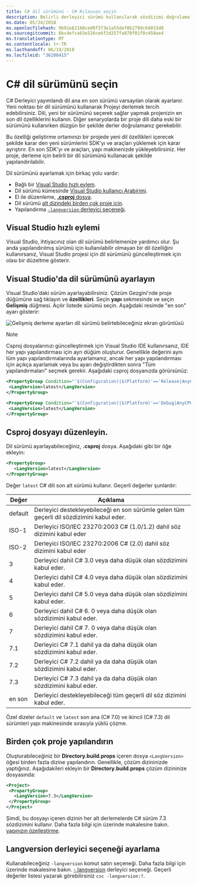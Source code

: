 ```yaml
---
title: C# dil sürümünü - C# Kılavuzu seçin
description: Belirli derleyici sürümü kullanılarak sözdizimi doğrulama gerçekleştirmek için derleyici yapılandırma
ms.date: 05/24/2018
ms.openlocfilehash: 9b91e62168ced0f373e1a55def8b279dc64833d8
ms.sourcegitcommit: 6bc4efca63e526ce6f2d257fa870f01f8c459ae4
ms.translationtype: MT
ms.contentlocale: tr-TR
ms.lasthandoff: 06/19/2018
ms.locfileid: "36208415"
---
```

# <a name="select-the-c-language-version"></a>C# dil sürümünü seçin

C# Derleyici yayımlandı dil ana en son sürümü varsayılan olarak ayarlanır. Yeni noktası bir dil sürümünü kullanarak Projeyi derlemek tercih edebilirsiniz. Dili, yeni bir sürümünü seçerek sağlar yapmak projenizin en son dil özelliklerini kullanın. Diğer senaryolarda bir proje dili daha eski bir sürümünü kullanırken düzgün bir şekilde derler doğrulamanız gerekebilir.

Bu özelliği geliştirme ortamınızı bir projede yeni dil özellikleri içerecek şekilde karar den yeni sürümlerini SDK'yı ve araçları yüklemek için karar ayrıştırır. En son SDK'yı ve araçları, yapı makinenizde yükleyebilirsiniz. Her proje, derleme için belirli bir dil sürümünü kullanacak şekilde yapılandırılabilir.

Dil sürümünü ayarlamak için birkaç yolu vardır:

- Bağlı bir [Visual Studio hızlı eylem](#visual-studio-quick-action).
- Dil sürümü kümesinde [Visual Studio kullanıcı Arabirimi](#set-the-language-version-in-visual-studio).
- El ile düzenleme, [ **.csproj** dosya](#edit-the-csproj-file).
- Dil sürümü [alt dizindeki birden çok proje için](#configure-multiple-projects).
- Yapılandırma [ `-langversion` derleyici seçeneği](#set-the-langversion-compiler-option).

## <a name="visual-studio-quick-action"></a>Visual Studio hızlı eylemi

Visual Studio, ihtiyacınız olan dil sürümü belirlemenize yardımcı olur. Şu anda yapılandırılmış sürümü için kullanılabilir olmayan bir dil özelliğini kullanırsanız, Visual Studio projesi için dil sürümünü güncelleştirmek için olası bir düzeltme gösterir.

## <a name="set-the-language-version-in-visual-studio"></a>Visual Studio'da dil sürümünü ayarlayın

Visual Studio'daki sürüm ayarlayabilirsiniz. Çözüm Gezgini'nde proje düğümüne sağ tıklayın ve **özellikleri**. Seçin **yapı** sekmesinde ve seçin **Gelişmiş** düğmesi. Açılır listede sürümü seçin. Aşağıdaki resimde "en son" ayarı gösterir:

![Gelişmiş derleme ayarları dil sürümü belirtebileceğiniz ekran görüntüsü](./media/configure-language-version/advanced-build-settings.png)

> [!NOTE]
> Csproj dosyalarınızı güncelleştirmek için Visual Studio IDE kullanırsanız, IDE her yapı yapılandırması için ayrı düğüm oluşturur. Genellikle değerini aynı tüm yapı yapılandırmalarında ayarlamanız, ancak her yapı yapılandırması için açıkça ayarlamak veya bu ayarı değiştirdikten sonra "Tüm yapılandırmaları" seçmek gerekir. Aşağıdaki csproj dosyanızda görürsünüz:
>
>```xml
> <PropertyGroup Condition="'$(Configuration)|$(Platform)'=='Release|AnyCPU'">
>  <LangVersion>latest</LangVersion>
></PropertyGroup>
>
> <PropertyGroup Condition="'$(Configuration)|$(Platform)'=='Debug|AnyCPU'">
>  <LangVersion>latest</LangVersion>
> </PropertyGroup>
> ```
>

## <a name="edit-the-csproj-file"></a>Csproj dosyayı düzenleyin.

Dil sürümü ayarlayabileceğiniz, **.csproj** dosya. Aşağıdaki gibi bir öğe ekleyin:

```xml
<PropertyGroup>
   <LangVersion>latest</LangVersion>
</PropertyGroup>
```

Değer `latest` C# dili son alt sürümü kullanır. Geçerli değerler şunlardır:

|Değer|Açıklama|
|------------|-------------|
|default|Derleyici destekleyebileceği en son sürümle gelen tüm geçerli dil sözdizimini kabul eder.|
|ISO-1|Derleyici ISO/IEC 23270:2003 C# (1.0/1.2) dahil söz dizimini kabul eder |
|ISO-2|Derleyici ISO/IEC 23270:2006 C# (2.0) dahil söz dizimini kabul eder |
|3|Derleyici dahil C# 3.0 veya daha düşük olan sözdizimini kabul eder.|
|4|Derleyici dahil C# 4.0 veya daha düşük olan sözdizimini kabul eder.|
|5|Derleyici dahil C# 5.0 veya daha düşük olan sözdizimini kabul eder.|
|6|Derleyici dahil C# 6. 0 veya daha düşük olan sözdizimini kabul eder.|
|7|Derleyici dahil C# 7. 0 veya daha düşük olan sözdizimini kabul eder.|
|7.1|Derleyici C# 7.1 dahil ya da daha düşük olan sözdizimini kabul eder.|
|7.2|Derleyici C# 7.2 dahil ya da daha düşük olan sözdizimini kabul eder.|
|7.3|Derleyici C# 7.3 dahil ya da daha düşük olan sözdizimini kabul eder.|
|en son|Derleyici destekleyebileceği tüm geçerli dil söz dizimini kabul eder.|

Özel dizeler `default` ve `latest` son ana (C# 7.0) ve ikincil (C# 7.3) dil sürümleri yapı makinesinde sırasıyla yüklü çözme.

## <a name="configure-multiple-projects"></a>Birden çok proje yapılandırın

Oluşturabileceğiniz bir **Directory.build.props** içeren dosya `<LangVersion>` öğesi birden fazla dizine yapılandırın. Genellikle, çözüm dizininizde yaptığınız. Aşağıdakileri ekleyin bir **Directory.build.props** çözüm dizininize dosyasında:

```xml
<Project>
 <PropertyGroup>
   <LangVersion>7.3</LangVersion>
 </PropertyGroup>
</Project>
```

Şimdi, bu dosyayı içeren dizinin her alt derlemelerde C# sürüm 7.3 sözdizimini kullanır. Daha fazla bilgi için üzerinde makalesine bakın. [yapınızın özelleştirme](/visualstudio/msbuild/customize-your-build).

## <a name="set-the-langversion-compiler-option"></a>Langversion derleyici seçeneği ayarlama

Kullanabileceğiniz `-langversion` komut satırı seçeneği. Daha fazla bilgi için üzerinde makalesine bakın. [- langversion](../language-reference/compiler-options/langversion-compiler-option.md) derleyici seçeneği. Geçerli değerler listesi yazarak görebilirsiniz `csc -langversion:?`.
